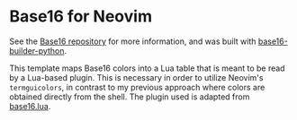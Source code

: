 # Base16  for Neovim

See the [Base16 repository](https://github.com/chriskempson/base16) for more information, and was built with [base16-builder-python](https://github.com/InspectorMustache/base16-builder-python).

This template maps Base16 colors into a Lua table that is meant to be read by a Lua-based plugin. This is necessary in order to utilize Neovim's `termguicolors`, in contrast to my previous approach where colors are obtained directly from the shell. The plugin used is adapted from [base16.lua](https://github.com/norcalli/nvim-base16.lua).
